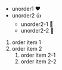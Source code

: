 * unorder1 :heart:
* unorder2 :+1:
  * unorder2-1 :100:
  * unorder2-2 :2nd_place_medal:
1. order item 1
2. order item 2
   1. order item 2-1
   2. order item 2-2
